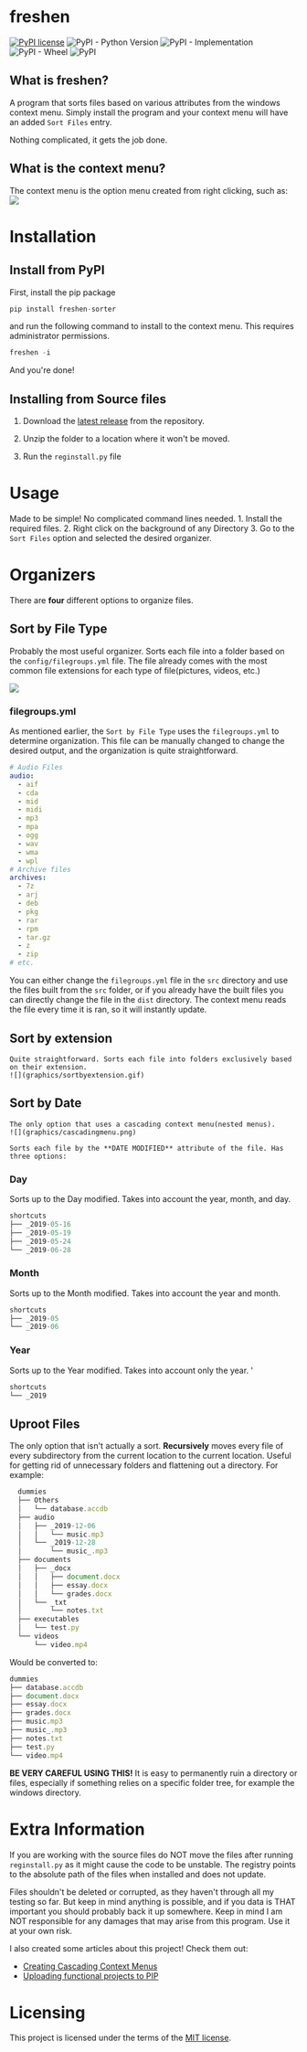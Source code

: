 # freshen

[![PyPI license](https://img.shields.io/pypi/l/ansicolortags.svg)](https://pypi.python.org/pypi/ansicolortags/)
![PyPI - Python Version](https://img.shields.io/pypi/pyversions/freshen-sorter)
![PyPI - Implementation](https://img.shields.io/pypi/implementation/freshen-sorter)
![PyPI - Wheel](https://img.shields.io/pypi/wheel/freshen-sorter)
![PyPI](https://img.shields.io/pypi/v/freshen-sorter)

## What is freshen?

A program that sorts files based on various attributes from the windows context menu. Simply install the program and your context menu will have an added `Sort Files` entry.

Nothing complicated, it gets the job done.

## What is the context menu?

The context menu is the option menu created from right clicking, such as:
![](graphics/contextmenu.gif)

# Installation

## Install from PyPI

First, install the pip package

```python
pip install freshen-sorter
```

and run the following command to install to the context menu. This requires administrator permissions.

```python
freshen -i
```

And you're done!

## Installing from Source files

1.  Download the [latest release](https://github.com/saleguas/freshen/releases) from the repository.

2.  Unzip the folder to a location where it won't be moved.

3.  Run the `reginstall.py` file

# Usage

Made to be simple! No complicated command lines needed.
1\. Install the required files.
2\. Right click on the background of any Directory
3\. Go to the `Sort Files` option and selected the desired organizer.

# Organizers

There are **four** different options to organize files.

## Sort by File Type

Probably the most useful organizer. Sorts each file into a folder based on the `config/filegroups.yml` file. The file already comes with the most common file extensions for each type of file(pictures, videos, etc.)

![](graphics/sortbyfiletype.gif)

### filegroups.yml

As mentioned earlier, the `Sort by File Type` uses the `filegroups.yml` to determine organization. This file can be manually changed to change the desired output, and the organization is quite straightforward.

```yaml
# Audio Files
audio:
  - aif
  - cda
  - mid
  - midi
  - mp3
  - mpa
  - ogg
  - wav
  - wma
  - wpl
# Archive files
archives:
  - 7z
  - arj
  - deb
  - pkg
  - rar
  - rpm
  - tar.gz
  - z
  - zip
# etc.
```

You can either change the `filegroups.yml` file in the `src` directory and use the files built from the `src` folder, or if you already have the built files you can directly change the file in the `dist` directory. The context menu reads the file every time it is ran, so it will instantly update.

## Sort by extension

    Quite straightforward. Sorts each file into folders exclusively based on their extension.
    ![](graphics/sortbyextension.gif)

## Sort by Date

    The only option that uses a cascading context menu(nested menus).
    ![](graphics/cascadingmenu.png)

    Sorts each file by the **DATE MODIFIED** attribute of the file. Has three options:

### Day

Sorts up to the Day modified. Takes into account the year, month, and day.

```js
shortcuts
├── _2019-05-16
├── _2019-05-19
├── _2019-05-24
└── _2019-06-28
```

### Month

Sorts up to the Month modified. Takes into account the year and month.

```js
shortcuts
├── _2019-05
└── _2019-06
```

### Year

Sorts up to the Year modified. Takes into account only the year.
'
```js
shortcuts
└── _2019
```

## Uproot Files

The only option that isn't actually a sort. **Recursively** moves every file of every subdirectory from the current location to the current location. Useful for getting rid of unnecessary folders and flattening out a directory. For example:

```js
  dummies
  ├── Others
  │   └── database.accdb
  ├── audio
  │   ├── _2019-12-06
  │   │   └── music.mp3
  │   └── _2019-12-28
  │       └── music_.mp3
  ├── documents
  │   ├── _docx
  │   │   ├── document.docx
  │   │   ├── essay.docx
  │   │   └── grades.docx
  │   └── _txt
  │       └── notes.txt
  ├── executables
  │   └── test.py
  └── videos
      └── video.mp4
```

Would be converted to:

```js
dummies
├── database.accdb
├── document.docx
├── essay.docx
├── grades.docx
├── music.mp3
├── music_.mp3
├── notes.txt
├── test.py
└── video.mp4
```

 **BE VERY CAREFUL USING THIS!** It is easy to permanently ruin a directory or files, especially if something relies on a specific folder tree, for example the windows directory.

# Extra Information

If you are working with the source files do NOT move the files after running `reginstall.py` as it might cause the code to be unstable. The registry points to the absolute path of the files when installed and does not update.

Files shouldn't be deleted or corrupted, as they haven't through all my testing so far. But keep in mind anything is possible, and if you data is THAT important you should probably back it up somewhere. Keep in mind I am NOT responsible for any damages that may arise from this program. Use it at your own risk.

I also created some articles about this project! Check them out:

-   [Creating Cascading Context Menus](https://medium.com/analytics-vidhya/creating-cascading-context-menus-with-the-windows-10-registry-f1cf3cd8398f)
-   [Uploading functional projects to PIP](https://medium.com/analytics-vidhya/uploading-functional-python-projects-to-pip-pypi-af73af754da0)

# Licensing

This project is licensed under the terms of the [MIT license](https://github.com/faheel/cleanup/blob/master/LICENSE).
